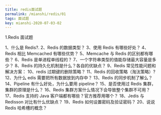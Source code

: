 ```yaml
---
title: redis面试题
permalink: /mianshi/redis/01
tags: 面试题
key: mianshi-2020-07-03-02
---
```




1.Redis 面试题

1、什么是 Redis?.
2、Redis 的数据类型？
3、使用 Redis 有哪些好处？
4、Redis 相比 Memcached 有哪些优势？
5、Memcache 与 Redis 的区别都有哪些？
6、Redis 是单进程单线程的？
7、一个字符串类型的值能存储最大容量是多少？
8、Redis 的持久化机制是什么？各自的优缺点？
9、Redis 常见性能问题和解决方案：
10、redis 过期键的删除策略？
11、Redis 的回收策略（淘汰策略）?
12、为什么 edis 需要把所有数据放到内存中？
13、Redis 的同步机制了解么？
14、Pipeline 有什么好处，为什么要用 pipeline？
15、是否使用过 Redis 集群，集群的原理是什么？
16、Redis 集群方案什么情况下会导致整个集群不可用？
17、Redis 支持的 Java 客户端都有哪些？官方推荐用哪个？
18、Jedis 与 Redisson 对比有什么优缺点？
19、Redis 如何设置密码及验证密码？
20、说说 Redis 哈希槽的概念？